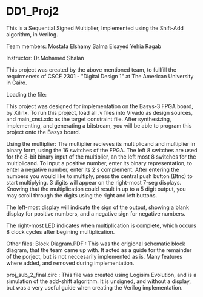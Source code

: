 # DD1_Proj2
This is a Sequential Signed Multiplier, Implemented using the Shift-Add algorithm, in Verilog.

Team members:
Mostafa Elshamy
Salma Elsayed
Yehia Ragab

Instructor: Dr.Mohamed Shalan

This project was created by the above mentioned team, to fullfill the requirmenets of 
CSCE 2301 - "Digital Design 1" at The American University in Cairo.

Loading the file:

This project was designed for implementation on the Basys-3 FPGA board, by Xilinx. To run this project, load all .v files into Vivado as 
design sources, and main_cnst.xdc as the target constraint file. After synthesizing, implementing, and generating a bitstream, you will
be able to program this project onto the Basys board.

Using the multiplier:
The multiplier recieves its multiplicand and multiplier in binary form, using the 16 switches of the FPGA. The left 8 switches are used
for the 8-bit binary input of the multiplier, an the left most 8 switches for the multiplicand. To input a positive number, enter its
binary representation, to enter a negative number, enter its 2's complement. After entering the numbers you would like to multiply,
press the central push button (Btnc) to start multiplying. 3 digits will appear on the right-most 7-seg displays. Knowing that 
the multiplication could result in up to a 5 digit output, you may scroll through the digits using the right and left buttons.

The left-most display will indicate the sign of the output, showing a blank display for positive numbers, and a negative sign
for negative numbers.


The right-most LED indicates when multiplication is complete, which occurs 8 clock cycles after begining multiplication.


Other files:
Block Diagram.PDF : This was the origional schematic block diagram, that the team came up with. It acted as a guide for the remainder 
of the porject, but is not neccesarily implemented as is. Many features where added, and removed during implementation.

proj_sub_2_final.circ : This file was created using Logisim Evolution, and is a simulation of the add-shift algorithm.
It is unsigned, and without a display, but was a very useful guide when creating the Verilog implementation.


